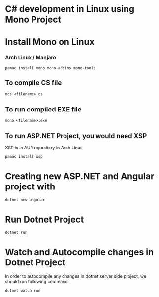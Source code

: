 # C# development in Linux using Mono Project

# Install Mono on Linux
### Arch Linux / Manjaro
```
pamac install mono mono-addins mono-tools
```

## To compile CS file
```
mcs <filename>.cs
```

## To run compiled EXE file
```
mono <filename>.exe
```

## To run ASP.NET Project, you would need XSP
XSP is in AUR repository in Arch Linux

```
pamac install xsp
```

# Creating new ASP.NET and Angular project with 
```
dotnet new angular

```

# Run Dotnet Project 
```
dotnet run
```

# Watch and Autocompile changes in Dotnet Project
In order to autocompile any changes in dotnet server side project, we should run following command
```
dotnet watch run
```